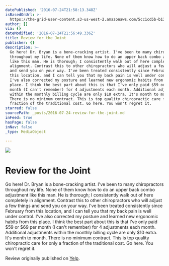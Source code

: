 ```yaml
---
datePublished: '2016-07-24T21:58:13.348Z'
isBasedOnUrl: >-
  https://the-grid-user-content.s3-us-west-2.amazonaws.com/5cc1cd5b-b131-4313-98e8-e9fd61bf0f5a.jpg
author: []
via: {}
dateModified: '2016-07-24T21:56:49.336Z'
title: Review for the Joint
publisher: {}
description: >-
  Go here! Dr. Bryan is a bone-cracking artist. I've been to many chiropractors
  throughout my life. None of them know how to do an upper back combo adjustment
  like this man. He is thorough; I consistently walk out of here completely in
  alignment. Contrast this to other chiropractors who will adjust a few things
  and send you on your way. I've been treated consistently since February from
  this location, and I can tell you that my back pain is well under control.
  I've also corrected my posture and learned new ergonomic habits from this
  place. I think the best part about this is that I've only paid $59 or $69 per
  month (I can't remember) for 4 adjustments each month. Additional adjustments
  within the monthly billing cycle are only $10 extra. It's month to month.
  There is no minimum contract. This is top quality chiropractic care for only a
  fraction of the traditional cost. Go here. You won't regret it.
starred: false
sourcePath: _posts/2016-07-24-review-for-the-joint.md
inFeed: true
hasPage: false
inNav: false
_type: MediaObject

---
```

![](https://the-grid-user-content.s3-us-west-2.amazonaws.com/5cc1cd5b-b131-4313-98e8-e9fd61bf0f5a.jpg)

# Review for the Joint

Go here! Dr. Bryan is a bone-cracking artist. I've been to many chiropractors throughout my life. None of them know how to do an upper back combo adjustment like this man. He is thorough; I consistently walk out of here completely in alignment. Contrast this to other chiropractors who will adjust a few things and send you on your way. I've been treated consistently since February from this location, and I can tell you that my back pain is well under control. I've also corrected my posture and learned new ergonomic habits from this place. I think the best part about this is that I've only paid $59 or $69 per month (I can't remember) for 4 adjustments each month. Additional adjustments within the monthly billing cycle are only $10 extra. It's month to month. There is no minimum contract. This is top quality chiropractic care for only a fraction of the traditional cost. Go here. You won't regret it.

Review originally published on [Yelp][0].

[0]: http://www.yelp.com/biz/the-joint-chiropractic-southlake?hrid=7ChA915yCCxw7vgbCrJPbg&utm_campaign=www_review_share_popup&utm_medium=copy_link&utm_source=(direct)